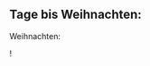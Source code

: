 ## Tage bis Weihnachten:

Weihnachten: 
<script format="relativetime" unit="day" locale="de">
// Datum von Weihnachten
const christmasDate = new Date('2024-12-24');
// Get the current time
const currentDate = new Date();
// Unterschied in Millisekunden berechnen
const differenceInMs = currentDate - christmasDate;

// Millisekunden in Tage umwandeln
const differenceInDays = differenceInMs / (1000 * 60 * 60 * 24);
// Umrechnen in volle Tage
const WeihnachtsCountdown = Math.floor(differenceInDays);

// Return result
-WeihnachtsCountdown
</script>
!